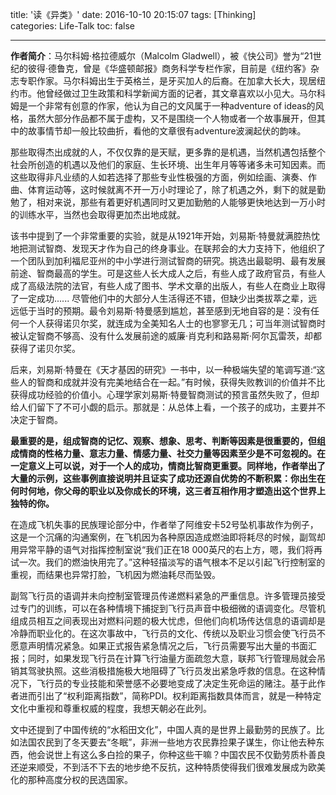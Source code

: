 title: '读《异类》'
date: 2016-10-10 20:15:07
tags: [Thinking]
categories: Life-Talk
toc: false

---

**作者简介**：马尔科姆·格拉德威尔（Malcolm Gladwell），被《快公司》誉为“21世纪的彼得·德鲁克，曾是《华盛顿邮报》商务科学专栏作家，目前是《纽约客》杂志专职作家。马尔科姆出生于英格兰，是牙买加人的后裔。在加拿大长大，现居纽约市。他曾经做过卫生政策和科学新闻方面的记者，其文章喜欢以小见大。马尔科姆是一个非常有创意的作家，他认为自己的文风属于一种adventure of ideas的风格，虽然大部分作品都不属于虚构，又不是围绕一个人物或者一个故事展开，但其中的故事情节却一般比较曲折，看他的文章很有adventure波澜起伏的韵味。

那些取得杰出成就的人，不仅仅靠的是天赋，更多靠的是机遇，当然机遇包括整个社会所创造的机遇以及他们的家庭、生长环境、出生年月等等诸多未可知因素。而这些取得非凡业绩的人如若选择了那些专业性极强的方面，例如绘画、演奏、作曲、体育运动等，这时候就离不开一万小时理论了，除了机遇之外，剩下的就是勤勉了，相对来说，那些有着更好机遇同时又更加勤勉的人能够更快地达到一万小时的训练水平，当然也会取得更加杰出地成就。

该书中提到了一个非常重要的实验，就是从1921年开始，刘易斯·特曼就满腔热忱地把测试智商、发现天才作为自己的终身事业。在联邦会的大力支持下，他组织了一个团队到加利福尼亚州的中小学进行测试智商的研究。挑选出最聪明、最有发展前途、智商最高的学生。可是这些人长大成人之后，有些人成了政府官员，有些人成了高级法院的法官，有些人成了图书、学术文章的出版人，有些人在商业上取得了一定成功...... 尽管他们中的大部分人生活得还不错，但缺少出类拔萃之辈，远远低于当时的预期。最令刘易斯·特曼感到尴尬，甚至感到无地自容的是：没有任何一个人获得诺贝尔奖，就连成为全美知名人士的也寥寥无几；可当年测试智商时被认定智商不够高、没有什么发展前途的威廉·肖克利和路易斯·阿尔瓦雷茨，却都获得了诺贝尔奖。

后来，刘易斯·特曼在《天才基因的研究》一书中，以一种极端失望的笔调写道:“这些人的智商和成就并没有完美地结合在一起。”有时候，获得失败教训的价值并不比获得成功经验的价值小。心理学家刘易斯·特曼智商测试的预言虽然失败了，但却给人们留下了不可小觑的启示。那就是：从总体上看，一个孩子的成功，主要并不决定于智商。

**最重要的是，组成智商的记忆、观察、想象、思考、判断等因素是很重要的，但组成情商的性格力量、意志力量、情感力量、社交力量等因素至少是不可忽视的。在一定意义上可以说，对于一个人的成功，情商比智商更重要。同样地，作者举出了大量的示例，这些事例直接说明并且证实了成功还源自优势的不断积累：你出生在何时何地，你父母的职业以及你成长的环境，这三者互相作用才塑造出这个世界上独特的你。**

在造成飞机失事的民族理论部分中，作者举了阿维安卡52号坠机事故作为例子，这是一个沉痛的沟通案例，在飞机因为各种原因造成燃油即将耗尽的时候，副驾却用异常平静的语气对指挥控制室说“我们正在18 000英尺的右上方，嗯，我们将再试一次。我们的燃油快用完了。”这种轻描淡写的语气根本不足以引起飞行控制室的重视，而结果也异常打脸，飞机因为燃油耗尽而坠毁。

副驾飞行员的语调并未向控制室管理员传递燃料紧急的严重信息。许多管理员接受过专门的训练，可以在各种情境下捕捉到飞行员声音中极细微的语调变化。尽管机组成员相互之间表现出对燃料问题的极大忧虑，但他们向机场传达信息的语调却是冷静而职业化的。在这次事故中，飞行员的文化、传统以及职业习惯会使飞行员不愿意声明情况紧急。如果正式报告紧急情况之后，飞行员需要写出大量的书面汇报；同时，如果发现飞行员在计算飞行油量方面疏忽大意，联邦飞行管理局就会吊销其驾驶执照。这些消极措施极大地阻碍了飞行员发出紧急呼救的信息。在这种情况下，飞行员的专业技能和荣誉感不必要地变成了决定生死命运的赌注。基于此作者进而引出了“权利距离指数”，简称PDI。权利距离指数具体而言，就是一种特定文化中重视和尊重权威的程度，我想天朝必在此列。

文中还提到了中国传统的“水稻田文化”，中国人真的是世界上最勤劳的民族了。比如法国农民到了冬天要去“冬眠”，非洲一些地方农民靠捡果子谋生，你让他去种东西，他会说世上有这么多白捡的果子，你种这些干嘛？中国农民不仅勤劳质朴善良还逆来顺受，不到活不下去的地步绝不反抗，这种特质使得我们很难发展成为欧美化的那种高度分权的民选国家。